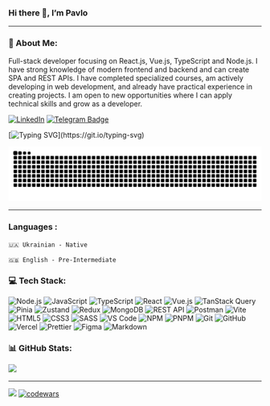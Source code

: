 ### Hi there 👋, I’m Pavlo
---
### 💫 About Me:

Full-stack developer focusing on React.js, Vue.js, TypeScript and Node.js. I have strong knowledge of modern frontend and backend and can create SPA and REST APIs. I have completed specialized courses, am actively developing in web development, and already have practical experience in creating projects. I am open to new opportunities where I can apply technical skills and grow as a developer.

[![LinkedIn](https://img.shields.io/badge/LinkedIn-%230077B5.svg?logo=linkedin&logoColor=white)](https://www.linkedin.com/in/pavlo-chernichenko-03698a337)
[![Telegram Badge](https://img.shields.io/badge/-Telegram-blue?style=flat&logo=Telegram&logoColor=white)](https://t.me/Pavlo_Chernichenko)

[![Typing SVG](https://readme-typing-svg.demolab.com?font=Fira+Code&size=16&duration=1500&pause=500&color=0DBC63&vCenter=true&multiline=true&repeat=false&width=435&height=120&lines=oykss%3A~%24+status;%E2%80%8E%E2%80%8E%E3%85%A4%F0%9F%9B%A0%EF%B8%8F+Full-Stack+Developer;%E3%85%A4%E2%9A%A1+JavaScript+%7C+Node.js+%7C+React+%2F+Vue+++;%E3%85%A4%F0%9F%9A%80+Building+the+web%2C+one+line+at+a+time...)](https://git.io/typing-svg)

<picture>
  <source media="(prefers-color-scheme: dark)" srcset="https://raw.githubusercontent.com/oykss/oykss/output/github-contribution-grid-snake-dark.svg">
  <source media="(prefers-color-scheme: light)" srcset="https://raw.githubusercontent.com/oykss/oykss/output/github-contribution-grid-snake.svg">
  <img alt="github contribution grid snake animation" src="https://raw.githubusercontent.com/oykss/oykss/output/github-contribution-grid-snake.svg">
</picture>

---

### Languages :

```    
🇺🇦 Ukrainian - Native
```
  
``` 
🇬🇧 English - Pre-Intermediate
```

### 💻 Tech Stack:
![Node.js](https://img.shields.io/badge/Node.js-43853D?style=for-the-badge&logo=node.js&logoColor=white)
![JavaScript](https://img.shields.io/badge/javascript-%23323330.svg?style=for-the-badge&logo=javascript&logoColor=%23F7DF1E)
![TypeScript](https://img.shields.io/badge/typescript-%23007ACC.svg?style=for-the-badge&logo=typescript&logoColor=white)
![React](https://img.shields.io/badge/react-%2320232a.svg?style=for-the-badge&logo=react&logoColor=%2361DAFB)
![Vue.js](https://img.shields.io/badge/Vue.js-35495E?style=for-the-badge&logo=vue.js&logoColor=4FC08D)
![TanStack Query](https://img.shields.io/badge/TanStack%20Query-%23FF4154?style=for-the-badge&logo=react-query&logoColor=white)
![Pinia](https://img.shields.io/badge/Pinia-%23FFD859?style=for-the-badge&logo=pinia&logoColor=black)
![Zustand](https://img.shields.io/badge/Zustand-%23181717.svg?style=for-the-badge&logo=Zustand&logoColor=white)
![Redux](https://img.shields.io/badge/redux-%23593d88.svg?style=for-the-badge&logo=redux&logoColor=white)
![MongoDB](https://img.shields.io/badge/MongoDB-47A248?style=for-the-badge&logo=mongodb&logoColor=white)
![REST API](https://img.shields.io/badge/REST%20API-02569B?style=for-the-badge&logo=api&logoColor=white)
![Postman](https://img.shields.io/badge/Postman-FF6C37?style=for-the-badge&logo=postman&logoColor=white)
![Vite](https://img.shields.io/badge/vite-%23646CFF.svg?style=for-the-badge&logo=vite&logoColor=white)
![HTML5](https://img.shields.io/badge/html5-%23E34F26.svg?style=for-the-badge&logo=html5&logoColor=white)
![CSS3](https://img.shields.io/badge/css3-%231572B6.svg?style=for-the-badge&logo=css3&logoColor=white)
![SASS](https://img.shields.io/badge/SASS-hotpink.svg?style=for-the-badge&logo=SASS&logoColor=white)
![VS Code](https://img.shields.io/badge/VS%20Code-007ACC?style=for-the-badge&logo=visual-studio-code&logoColor=white)
![NPM](https://img.shields.io/badge/NPM-%23CB3837.svg?style=for-the-badge&logo=npm&logoColor=white)
![PNPM](https://img.shields.io/badge/pnpm-%234a4a4a.svg?style=for-the-badge&logo=pnpm&logoColor=f69220)
![Git](https://img.shields.io/badge/git-%23F05033.svg?style=for-the-badge&logo=git&logoColor=white)
![GitHub](https://img.shields.io/badge/github-%23121011.svg?style=for-the-badge&logo=github&logoColor=white)
![Vercel](https://img.shields.io/badge/vercel-%23000000.svg?style=for-the-badge&logo=vercel&logoColor=white)
![Prettier](https://img.shields.io/badge/prettier-%23F7B93E.svg?style=for-the-badge&logo=prettier&logoColor=black)
![Figma](https://img.shields.io/badge/figma-%23F24E1E.svg?style=for-the-badge&logo=figma&logoColor=white)
![Markdown](https://img.shields.io/badge/markdown-%23000000.svg?style=for-the-badge&logo=markdown&logoColor=white)




### 📊 GitHub Stats:

![](https://github-readme-stats.vercel.app/api/top-langs/?username=oykss&theme=dark&hide_border=true&include_all_commits=true&count_private=true&layout=compact)

---

[![](https://visitcount.itsvg.in/api?id=oykss&icon=8&color=6)](https://visitcount.itsvg.in) 
[![codewars](https://www.codewars.com/users/oykss/badges/micro)](https://www.codewars.com/users/oykss) 





